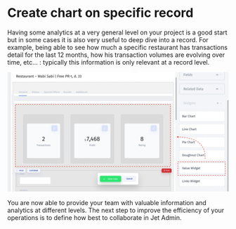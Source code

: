 # Create chart on specific record

Having some analytics at a very general level on your project is a good start but in some cases it is also very useful to deep dive into a record. For example, being able to see how much a specific restaurant has transactions detail for the last 12 months, how his transaction volumes are evolving over time, etc... : typically this information is only relevant at a record level.

![](../.gitbook/assets/snimok-ekrana-2019-01-14-v-23.56.28.png)

You are now able to provide your team with valuable information and analytics at different levels. The next step to improve the efficiency of your operations is to define how best to collaborate in Jet Admin.  


